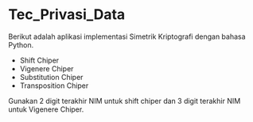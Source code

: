 # Tec_Privasi_Data

Berikut adalah aplikasi implementasi Simetrik Kriptografi dengan bahasa Python.
- Shift Chiper
- Vigenere Chiper
- Substitution Chiper
- Transposition Chiper

Gunakan 2 digit terakhir NIM untuk shift chiper dan 3 digit terakhir NIM untuk Vigenere Chiper.
